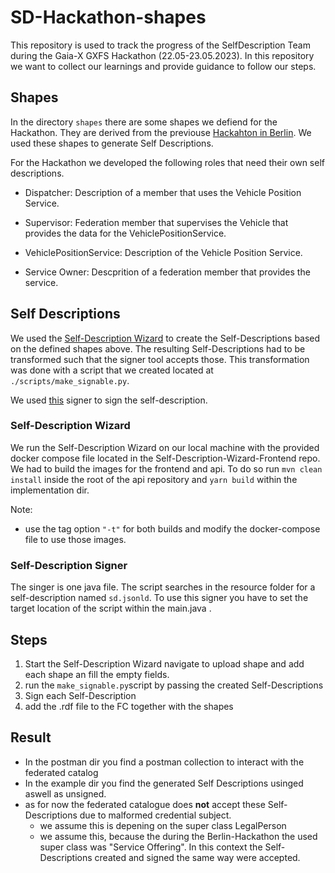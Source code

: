 # SD-Hackathon-shapes

This repository is used to track the progress of the SelfDescription Team during the Gaia-X GXFS Hackathon (22.05-23.05.2023).
In this repository we want to collect our learnings and provide guidance to follow our steps.

## Shapes

In the directory `shapes` there are some shapes we defiend for the Hackathon. They are derived from the previouse [Hackahton in Berlin](https://gitlab.com/gaia-x/data-infrastructure-federation-services/gxfs-hackathon/gxfs-workshop-drinks-usecase). We used these shapes to generate Self Descriptions.

For the Hackathon we developed the following roles that need their own self descriptions.

- Dispatcher:
  Description of a member that uses the Vehicle Position Service.

- Supervisor:
  Federation member that supervises the Vehicle that provides the data for the VehiclePositionService.
- VehiclePositionService:
  Description of the Vehicle Position Service.

- Service Owner:
  Descprition of a federation member that provides the service.

## Self Descriptions

We used the [Self-Description Wizard](https://gitlab.com/gaia-x/data-infrastructure-federation-services/self-description-tooling/sd-creation-wizard) to create the Self-Descriptions based on the defined shapes above. The resulting Self-Descriptions had to be transformed such that the signer tool accepts those. This transformation was done with a script that we created located at `./scripts/make_signable.py`.

We used [this](https://gitlab.com/gaia-x/data-infrastructure-federation-services/cat/fc-tools/signer) signer to sign the self-description.

### Self-Description Wizard

We run the Self-Description Wizard on our local machine with the provided docker compose file located in the Self-Description-Wizard-Frontend repo. We had to build the images for the frontend and api. To do so run `mvn clean install` inside the root of the api repository and `yarn build` within the implementation dir.

Note:

- use the tag option `"-t"` for both builds and modify the docker-compose file to use those images.

### Self-Description Signer

The singer is one java file. The script searches in the resource folder for a self-description named `sd.jsonld`. To use this signer you have to set the target location of the script within the main.java .

## Steps

1. Start the Self-Description Wizard navigate to upload shape and add each shape an fill the empty fields.
2. run the `make_signable.py`script by passing the created Self-Descriptions
3. Sign each Self-Description
4. add the .rdf file to the FC together with the shapes

## Result

- In the postman dir you find a postman collection to interact with the federated catalog
- In the example dir you find the generated Self Descriptions usinged aswell as unsigned.
- as for now the federated catalogue does **not** accept these Self-Descriptions due to malformed credential subject.
  - we assume this is depening on the super class LegalPerson
  - we assume this, because the during the Berlin-Hackathon the used super class was "Service Offering". In this context the Self-Descriptions created and signed the same way were accepted.
